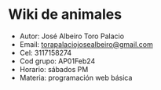 # Wiki de animales

- Autor: José Albeiro Toro Palacio
- Email: torapalaciojosealbeiro@gmail.com
- Cel: 3117158274
- Cod grupo: AP01Feb24
- Horario: sábados PM
- Materia: programación web básica 
